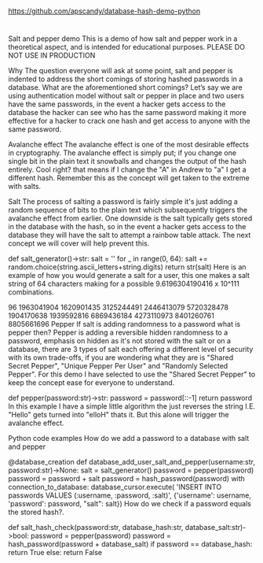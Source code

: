 ##
##
#
https://github.com/apscandy/database-hash-demo-python
#
##
##


Salt and pepper demo
This is a demo of how salt and pepper work in a theoretical aspect, and is intended for educational purposes. PLEASE DO NOT USE IN PRODUCTION

Why
The question everyone will ask at some point, salt and pepper is indented to address the short comings of storing hashed passwords in a database. What are the aforementioned short comings? Let’s say we are using authentication model without salt or pepper in place and two users have the same passwords, in the event a hacker gets access to the database the hacker can see who has the same password making it more effective for a hacker to crack one hash and get access to anyone with the same password.

Avalanche effect
The avalanche effect is one of the most desirable effects in cryptography. The avalanche effect is simply put; if you change one single bit in the plain text it snowballs and changes the output of the hash entirely. Cool right? that means if I change the "A" in Andrew to "a" I get a different hash. Remember this as the concept will get taken to the extreme with salts.

Salt
The process of salting a password is fairly simple it's just adding a random sequence of bits to the plain text which subsequently triggers the avalanche effect from earlier. One downside is the salt typically gets stored in the database with the hash, so in the event a hacker gets access to the database they will have the salt to attempt a rainbow table attack. The next concept we will cover will help prevent this.

def salt_generator()->str:
    salt = ''
    for _ in range(0, 64):
        salt += random.choice(string.ascii_letters+string.digits)
    return str(salt)
Here is an example of how you would generate a salt for a user, this one makes a salt string of 64 characters making for a possible 9.6196304190416 x 10^111 combinations.

96 1963041904 1620901435 3125244491 2446413079 5720328478 1904170638 1939592816 6869436184 4273110973 8401260761 8805661696
Pepper
If salt is adding randomness to a password what is pepper then? Pepper is adding a reversible hidden randomness to a password, emphasis on hidden as it's not stored with the salt or on a database, there are 3 types of salt each offering a different level of security with its own trade-offs, if you are wondering what they are is "Shared Secret Pepper", "Unique Pepper Per User" and "Randomly Selected Pepper". For this demo I have selected to use the "Shared Secret Pepper" to keep the concept ease for everyone to understand.

def pepper(password:str)->str:
    password = password[::-1]
    return password
In this example I have a simple little algorithm the just reverses the string I.E. "Hello" gets turned into "elloH" thats it. But this alone will trigger the avalanche effect.

Python code examples
How do we add a password to a database with salt and pepper

@database_creation
def database_add_user_salt_and_pepper(username:str, password:str)->None:
    salt = salt_generator()
    password = pepper(password)
    password = password + salt
    password = hash_password(password)
    with connection_to_database:
        database_cursor.execute(
            'INSERT INTO passwords VALUES (:username, :password, :salt)', 
            {'username': username, 'password': password, "salt": salt})
How do we check if a password equals the stored hash?.

def salt_hash_check(password:str, database_hash:str, database_salt:str)->bool:
    password = pepper(password)
    password = hash_password(password + database_salt)
    if password == database_hash:
        return True
    else:
        return False
